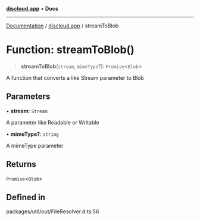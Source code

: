 [**discloud.app**](../README.md) • **Docs**

***

[Documentation](../../packages.md) / [discloud.app](../README.md) / streamToBlob

# Function: streamToBlob()

> **streamToBlob**(`stream`, `mimeType`?): `Promise`\<`Blob`\>

A function that converts a like Stream parameter to Blob

## Parameters

• **stream**: `Stream`

A parameter like Readable or Writable

• **mimeType?**: `string`

A mimeType parameter

## Returns

`Promise`\<`Blob`\>

## Defined in

packages/util/out/FileResolver.d.ts:56
